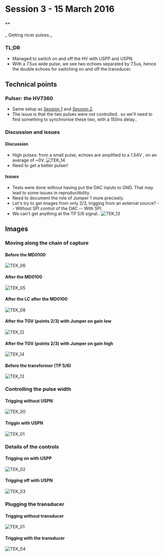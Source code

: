 # Session 3 - 15 March 2016

### ^^
_ Getting nicer pulses._

### TL;DR
- Managed to switch on and off the HV with USPP and USPN.
- With a 7.5us wide pulse, we see two echoes separated by 7.5us, hence the double echoes for switching on and off the transducer.

## Technical points

### Pulser: the HV7360

- Same setup as [Session 1](Session_1.md) and [Session 2](Session_2.md).
- The issue is that the two pulses were not controlled.. so we'll need to find something to synchronise these two, with a 150ns delay..

### Discussion and issues
#### Discussion
- High pulses: from a small pulse, echoes are amplified to a 1.54V , on an average of ~0V.
![TEK_14](/Images/Session_3/TEK0014.JPG)
- Need to get a better pulser!

#### Issues
- Tests were done without having put the DAC inputs to GND. That may lead to some issues in reproductibility.
- Need to document the role of Jumper 1 more precisely.
- Let's try to get images from only 2/3, trigging from an external source?
-- Without SPI control of the DAC
-- With SPI
- We can't get anything at the TP 5/6 signal..
![TEK_13](/Images/Session_3/TEK0013.JPG)

## Images
### Moving along the chain of capture
#### Before the MD0100
![TEK_06](/Images/Session_3/TEK0001.JPG)
#### After the MD0100
![TEK_05](/Images/Session_3/TEK0005.JPG)
#### After the LC after the MD0100
![TEK_08](/Images/Session_3/TEK0008.JPG)
#### After the TGV (points 2/3) with Jumper on gain low
![TEK_12](/Images/Session_3/TEK0012.JPG)
#### After the TGV (points 2/3) with Jumper on gain high
![TEK_14](/Images/Session_3/TEK0014.JPG)
#### Before the transformer (TP 5/6)
![TEK_13](/Images/Session_3/TEK0013.JPG)

### Controlling the pulse width
#### Trigging without USPN
![TEK_00](/Images/Session_3/TEK0000.JPG)
#### Triggin with USPN
![TEK_01](/Images/Session_3/TEK0001.JPG)
### Details of the controls
#### Trigging on with USPP
![TEK_02](/Images/Session_3/TEK0002.JPG)
#### Trigging off with USPN
![TEK_03](/Images/Session_3/TEK0003.JPG)
### Plugging the transducer
#### Trigging without transducer
![TEK_01](/Images/Session_3/TEK0001.JPG)
#### Trigging with the transducer
![TEK_04](/Images/Session_3/TEK0004.JPG)




